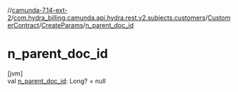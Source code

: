 //[camunda-7.14-ext-2](../../../../index.md)/[com.hydra_billing.camunda.api.hydra.rest.v2.subjects.customers](../../index.md)/[CustomerContract](../index.md)/[CreateParams](index.md)/[n_parent_doc_id](n_parent_doc_id.md)

# n_parent_doc_id

[jvm]\
val [n_parent_doc_id](n_parent_doc_id.md): Long? = null
